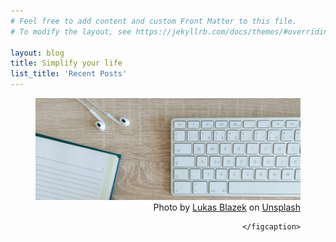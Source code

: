 ```yaml
---
# Feel free to add content and custom Front Matter to this file.
# To modify the layout, see https://jekyllrb.com/docs/themes/#overriding-theme-defaults

layout: blog
title: Simplify your life
list_title: 'Recent Posts'
---
```


<!-- <figure>
<img src="/assets/images/kari-shea-tcgMBsW4zlU-unsplash_cr.jpg" alt="" style="max-height:350px;margin:auto;">
<figcaption>Photo by <a href="https://unsplash.com/@karishea?utm_source=unsplash&utm_medium=referral&utm_content=creditCopyText">Kari Shea</a> on <a href="https://unsplash.com/s/photos/simplicity?utm_source=unsplash&utm_medium=referral&utm_content=creditCopyText">Unsplash</a>
</figcaption>
</figure> -->

<figure>
    <img src="/assets/images/lukas-blazek-GnvurwJsKaY-unsplash.jpg" alt="" style="margin:auto;">
    <figcaption style="text-align: right;">Photo by <a href="https://unsplash.com/@goumbik?utm_source=unsplash&utm_medium=referral&utm_content=creditCopyText">Lukas Blazek</a> on <a href="https://unsplash.com/s/photos/blog?utm_source=unsplash&utm_medium=referral&utm_content=creditCopyText">Unsplash</a>
    
    </figcaption>
</figure>




  